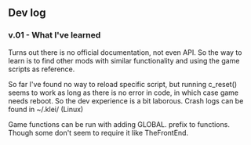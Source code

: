 ## Dev log

### v.01 - What I've learned
Turns out there is no official documentation, not even API. So the way to learn is to find other mods with similar functionality and using the game scripts as reference.

So far I've found no way to reload specific script, but running c_reset() seems to work as long as there is no error in code, in which case game needs reboot. So the dev experience is a bit laborous. Crash logs can be found in ~/.klei/ (Linux)

Game functions can be run with adding GLOBAL. prefix to functions. Though some don't seem to require it like TheFrontEnd.
